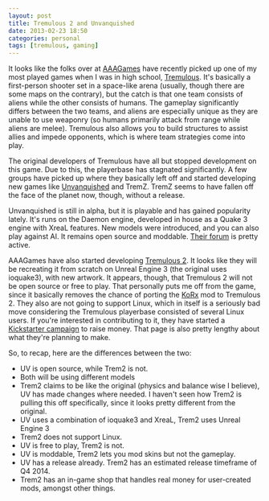 ```yaml
---
layout: post
title: Tremulous 2 and Unvanquished
date: 2013-02-23 18:50
categories: personal
tags: [tremulous, gaming]
---
```

It looks like the folks over at [AAAGames][] have recently picked up one of my most 
played games when I was in high school, [Tremulous][]. It's basically a 
first-person shooter set in a space-like arena (usually, though there are 
some maps on the contrary), but the catch is that one team consists of 
aliens while the other consists of humans. The gameplay significantly 
differs between the two teams, and aliens are especially unique as they 
are unable to use weaponry (so humans primarily attack from range while 
aliens are melee). Tremulous also allows you to build structures to 
assist allies and impede opponents, which is where team strategies come 
into play.

The original developers of Tremulous have all but stopped development on 
this game. Due to this, the playerbase has stagnated significantly. A few 
groups have picked up where they basically left off and started developing 
new games like [Unvanquished][] and TremZ. TremZ seems to have fallen off 
the face of the planet now, though, without a release.

Unvanquished is still in alpha, but it is playable and has gained popularity 
lately. It's runs on the Daemon engine, developed in house as a Quake 3 
engine with XreaL features. New models were introduced, and you can also 
play against AI. It remains open source and moddable. [Their forum][] is 
pretty active.

AAAGames have also started developing [Tremulous 2][]. It looks like they 
will be recreating it from scratch on Unreal Engine 3 (the original uses 
ioquake3), with new artwork. It appears, though, that Tremulous 2 will 
not be open source or free to play. That personally puts me off from 
the game, since it basically removes the chance of porting the [KoRx][] 
mod to Tremulous 2. They also are not going to support Linux, which in 
itself is a seriously bad move considering the Tremulous playerbase 
consisted of several Linux users. If you're interested in contributing to 
it, they have started a [Kickstarter campaign][] to raise money. That page 
is also pretty lengthy about what they're planning to make.

So, to recap, here are the differences between the two:

* UV is open source, while Trem2 is not.
* Both will be using different models
* Trem2 claims to be like the original (physics and balance wise I believe), 
UV has made changes where needed. I haven't seen how Trem2 is pulling this off
specifically, since it looks pretty different from the original.
* UV uses a combination of ioquake3 and XreaL, Trem2 uses Unreal Engine 3
* Trem2 does not support Linux.
* UV is free to play, Trem2 is not.
* UV is moddable, Trem2 lets you mod skins but not the gameplay.
* UV has a release already. Trem2 has an estimated release timeframe of Q4 2014.
* Trem2 has an in-game shop that handles real money for user-created mods, amongst other things.

[AAAGames]: http://www.aaagames.cz
[Tremulous]: http://www.tremulous.net
[Unvanquished]: http://www.unvanquished.net
[Their forum]: http://unvanquished.net/forum/forum.php
[Tremulous 2]: http://www.tremulous2.com
[KoRx]: http://knightsofreason.net/?p=9
[Kickstarter campaign]: http://www.kickstarter.com/projects/aaagames/tremulous-2-0
